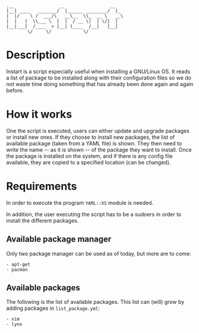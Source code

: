     .__                 __                 __   
    |__| ____   _______/  |______ ________/  |_ 
    |  |/    \ /  ___/\   __\__  \\_  __ \   __\
    |  |   |  \\___ \  |  |  / __ \|  | \/|  |  
    |__|___|  /____  > |__| (____  /__|   |__|  
            \/     \/            \/             

# Description
Instart is a script especially useful when installing a GNU/Linux OS. It
reads a list of package to be installed along with their configuration files
so we do not waste time doing something that has already been done again and
again before.

# How it works
One the script is executed, users can either update and upgrade packages or
install new ones. If they choose to install new packages, the list of
available package (taken from a YAML file) is shown. They then need to
write the name -- as it is shown -- of the package they want to install.
Once the package is installed on the system, and if there is any config
file available, they are copied to a specified location (can be changed).

# Requirements
In order to execute the program `YAML::XS` module is needed.

In addition, the user executing the script has to be a sudoers in order
to install the different packages.

## Available package manager
Only two package manager can be used as of today, but more are to come:

    - apt-get
    - pacman

## Available packages
The following is the list of available packages. This list can (will) grow by
adding packages in `list_package.yml`:

    - vim
    - lynx
